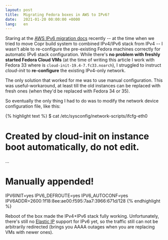 ```yaml
---
layout: post
title:  Migrating Fedora boxes in AWS to IPv6?
date:   2021-01-20 00:00:00 +0000
lang:   en
---
```


Staring at the [AWS IPv6 migration docs][aws-ipv6-migration] recently -- at the
time when we tried to move Copr build system to combined IPv4/IPv6 stack from
IPv4 -- I wasn't able to re-configure the pre-existing Fedora machines correctly
for automatic IPv6 stack configuration.  While there's **no problem with freshly
started Fedora Cloud VMs** (at the time of writing this article I work with
Fedora 33 where is `cloud-init-19.4-7.fc33.noarch`), I struggled to instruct
*cloud-init* to **re-configure** the existing IPv4-only network.

The only solution that worked for me was to use manual configuration.  This was
useful-workaround, at least till the old instances can be replaced with fresh
ones (when they'd be replaced with Fedora 34 or 35).

So eventually the only thing I had to do was to modify the network device
configuration file, like this:

{% highlight text %}
$ cat /etc/sysconfig/network-scripts/ifcfg-eth0
# Created by cloud-init on instance boot automatically, do not edit.
...

# Manually appended!
IPV6INIT=yes
IPV6_DEFROUTE=yes
IPV6_AUTOCONF=yes
IPV6ADDR=2600:1f18:8ee:ae00:f595:7aa7:3966:671d/128
{% endhighlight %}

Reboot of the box made the IPv4+IPv6 stack fully working.  Unfortunately,
there's still no [Elastic IP][aws-elastic-ips] support for IPv6 yet, so the
traffic still can not be arbitrarily redirected (brings you AAAA outages when
you are replacing VMs with newer ones).

[aws-ipv6-migration]: https://docs.aws.amazon.com/vpc/latest/userguide/vpc-migrate-ipv6.html
[aws-elastic-ips]: https://docs.aws.amazon.com/AWSEC2/latest/UserGuide/elastic-ip-addresses-eip.html
